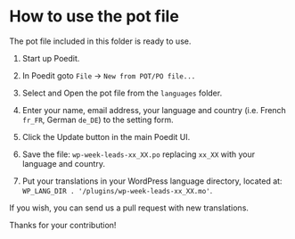 # How to use the pot file

The pot file included in this folder is ready to use.

1. Start up Poedit.

1. In Poedit goto `File` -> `New from POT/PO file...`

1. Select and Open the pot file from the `languages` folder.

1. Enter your name, email address, your language and country (i.e. French `fr_FR`, German `de_DE`) to the setting form.

1. Click the Update button in the main Poedit UI.

1. Save the file: `wp-week-leads-xx_XX.po` replacing `xx_XX` with your language and country.

1. Put your translations in your WordPress language directory, located at: `WP_LANG_DIR . '/plugins/wp-week-leads-xx_XX.mo'`.

If you wish, you can send us a pull request with new translations.

Thanks for your contribution!
